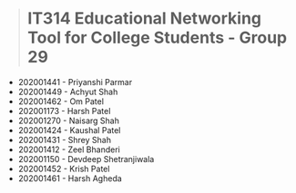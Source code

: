 > # IT314  Educational Networking Tool for College Students - Group 29

- 202001441 - Priyanshi Parmar
- 202001449 - Achyut Shah
- 202001462 - Om Patel
- 202001173 - Harsh Patel
- 202001270 - Naisarg Shah
- 202001424 - Kaushal Patel
- 202001431 - Shrey Shah
- 202001412 - Zeel Bhanderi
- 202001150 - Devdeep Shetranjiwala
- 202001452 - Krish Patel
- 202001461 - Harsh Agheda

